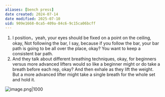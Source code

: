 ```yaml
---
aliases: [bench press]
date created: 2024-07-14
date modified: 2025-07-10
uid: 909e1668-0ca5-409a-84c6-9c15ca06bcff
---
```

1. I position，yeah, your eyes should be fixed on a point on the ceiling, okay, Not following the bar, I say, because if you follow the bar, your bar path is going to be all over the place, okay? You want to keep a consistent bar path.
2. And they talk about different breathing techniques, okay, for beginners versus more advanced lifters would so like a beginner might or do take a breath before each rep, okay? And then exhale as they lift the weight. But a more advanced lifter might take a single breath for the whole set and hold it.

![image.png|1000](https://imagehosting4picgo.oss-cn-beijing.aliyuncs.com/imagehosting/fix-dir%2Fpicgo%2Fpicgo-clipboard-images%2F2024%2F07%2F14%2F18-14-41-805bea10096854f1423529c4ba65e1b5-20240714181440-084cfc.png)
